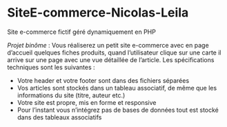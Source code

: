 # SiteE-commerce-Nicolas-Leila
Site e-commerce fictif géré dynamiquement en PHP

_Projet binôme_ :
Vous réaliserez un petit site e-commerce avec en page d’accueil quelques fiches produits, quand
l’utilisateur clique sur une carte il arrive sur une page avec une vue détaillée de l’article. Les
spécifications techniques sont les suivantes :
- Votre header et votre footer sont dans des fichiers séparées
- Vos articles sont stockés dans un tableau associatif, de même que les informations du site (titre,
auteur etc.)
- Votre site est propre, mis en forme et responsive
- Pour l’instant vous n’intégrez pas de bases de données tout est stocké dans des tableaux associatifs
